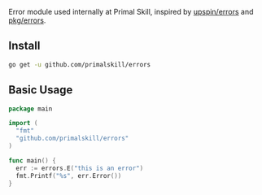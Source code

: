 Error module used internally at Primal Skill, inspired by [upspin/errors](https://pkg.go.dev/github.com/palager/upspin/errors) and [pkg/errors](https://pkg.go.dev/github.com/pkg/errors).


## Install

```bash
go get -u github.com/primalskill/errors
```

## Basic Usage

```go
package main

import (
  "fmt"
  "github.com/primalskill/errors"
)

func main() {
  err := errors.E("this is an error")
  fmt.Printf("%s", err.Error())
}
```

